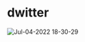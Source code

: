 # dwitter
 
![Jul-04-2022 18-30-29](https://user-images.githubusercontent.com/91773514/177126550-1cc35647-b637-4236-add0-ade4aaae584b.gif)
